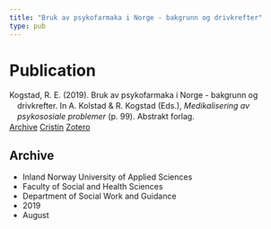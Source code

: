 ```yaml
---
title: "Bruk av psykofarmaka i Norge - bakgrunn og drivkrefter"
type: pub
---
```

<h1>Publication</h1>
<article id="csl-bib-container-JJGGFP28" class="csl-bib-container">
  <div class="csl-bib-body" style="line-height: 1.35; padding-left: 1em; text-indent:-1em;">
  <div class="csl-entry">Kogstad, R. E. (2019). Bruk av psykofarmaka i Norge - bakgrunn og drivkrefter. In A. Kolstad &amp; R. Kogstad (Eds.), <i>Medikalisering av psykososiale problemer</i> (p. 99). Abstrakt forlag.</div>
</div>
  <div class="csl-bib-buttons">
    <a href="#taxonomy-article-JJGGFP28" class="csl-bib-button">Archive</a>
    <a href="https://app.cristin.no/results/show.jsf?id=1718268" alt="Cristin URL" class="csl-bib-button">Cristin</a>
    <a href="http://zotero.org/groups/5022929/items/JJGGFP28" alt="Zotero URL" class="csl-bib-button">Zotero</a>
  </div>
  <div id="csl-bib-meta-container-JJGGFP28"></div>
</article>
<div id="csl-bib-meta-JJGGFP28" class="csl-bib-meta">
  <article id="taxonomy-article-JJGGFP28" class="taxonomy-article">
    <h1>Archive</h1>
    <ul>
      <li>Inland Norway University of Applied Sciences</li>
      <li>Faculty of Social and Health Sciences</li>
      <li>Department of Social Work and Guidance</li>
      <li>2019</li>
      <li>August</li>
    </ul>
  </article>
</div>
